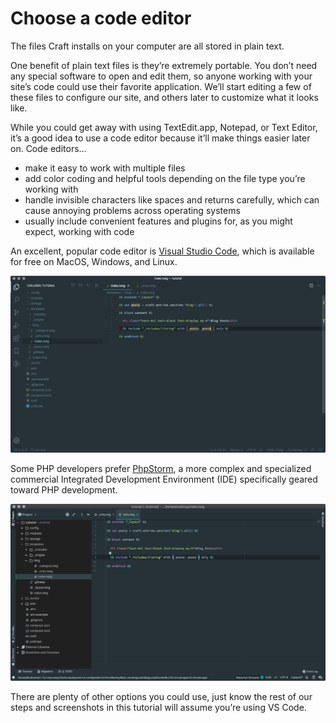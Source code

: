 # Choose a code editor

The files Craft installs on your computer are all stored in plain text.

One benefit of plain text files is they’re extremely portable. You don’t need any special software to open and edit them, so anyone working with your site’s code could use their favorite application. We’ll start editing a few of these files to configure our site, and others later to customize what it looks like.

While you could get away with using TextEdit.app, Notepad, or Text Editor, it’s a good idea to use a code editor because it’ll make things easier later on. Code editors...

- make it easy to work with multiple files
- add color coding and helpful tools depending on the file type you’re working with
- handle invisible characters like spaces and returns carefully, which can cause annoying problems across operating systems
- usually include convenient features and plugins for, as you might expect, working with code

An excellent, popular code editor is [Visual Studio Code](https://code.visualstudio.com/), which is available for free on MacOS, Windows, and Linux.

![](../images/tutorial-vs-code-highlighting.png)

Some PHP developers prefer [PhpStorm](https://www.jetbrains.com/phpstorm/), a more complex and specialized commercial Integrated Development Environment (IDE) specifically geared toward PHP development.

![](../images/tutorial-phpstorm-highlighting.png)

There are plenty of other options you could use, just know the rest of our steps and screenshots in this tutorial will assume you’re using VS Code.
